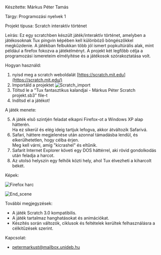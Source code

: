 Készítette: Márkus Péter Tamás

Tárgy: Programozási nyelvek 1

Projekt típusa: Scratch interaktív történet

Leírás:
Ez egy scratchben készült játék/interaktív történet, amelyben a játékosoknak Tux pingvin képében kell különböző böngészőkkel megkűzdenie. A játékban felbukkan több jól ismert popkultúrális alak, mint például a firefox fokozva a játékélményt. A projekt két legfőbb célja a programozási ismereteim elmélyítése és a játékosok szórakoztatása volt.

Hogyan használd:

1. nyisd meg a scratch weboldalát [https://scratch.mit.edu](https://scratch.mit.edu/)
2. Importáld a projektet
   ![Scratch_import](https://raw.githubusercontent.com/Petmarkocska/Programozasi-nyelvek-1-scratch-projekt/refs/heads/main/scratch_import.jpg)
4. Töltsd le a "Tux fantasztikus kalandjai - Márkus Péter Scratch projekt.sb3" file-t
5. Indítsd el a játékot!

A játék menete:

5. A játék első szintjén feladat elkapni Firefox-ot a Windows XP alap hátterén.  
   Ha ez sikerül és elég ideig tartjuk lefogva, akkor átváltozik Safarivá.  
6. Safari, háttere megjelenése után azonnal támadásba lendül, és elkerülhetetlen, hogy célba érjen.  
   Meg kell várni, amíg "kicrashel" és eltűnik.  
7. Safarit Internet Explorer követi egy DOS háttérrel, aki rövid gondolkodás után feladja a harcot.  
8. Az utolsó helyszín egy felhők közti hely, ahol Tux élvezheti a kiharcolt békét.  


Képek:

![Firefox harc](https://raw.githubusercontent.com/Petmarkocska/Programozasi-nyelvek-1-scratch-projekt/main/Firefox.jpg)

![End_scene](https://raw.githubusercontent.com/Petmarkocska/Programozasi-nyelvek-1-scratch-projekt/main/End_scene.jpg)

További megjegyzések:
- A játék Scratch 3.0 kompatibilis.
- A játék tartalmaz hanghatásokat és animációkat.
- Készítés során változók, ciklusok és feltételek kerültek felhasználásra a célkitűzések szerint.

Kapcsolat:
- petermarkust@mailbox.unideb.hu
